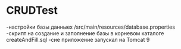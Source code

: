 # CRUDTest
-настройки базы данныех /src/main/resources/database.properties
-скрипт на создание и заполнение базы в корневом каталоге createAndFill.sql
-сие приложение запускал на Tomcat 9

